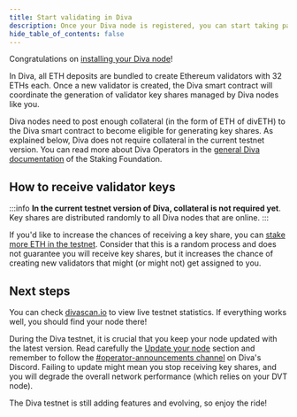 ```yaml
---
title: Start validating in Diva
description: Once your Diva node is registered, you can start taking part in validation duties
hide_table_of_contents: false
---
```


Congratulations on [installing your Diva node](download)!

In Diva, all ETH deposits are bundled to create Ethereum validators with 32 ETHs each. Once a new validator is created, the Diva smart contract will coordinate the generation of validator key shares managed by Diva nodes like you.

Diva nodes need to post enough collateral (in the form of ETH of divETH) to the Diva smart contract to become eligible for generating key shares. As explained below, Diva does not require collateral in the current testnet version. You can read more about Diva Operators in the [general Diva documentation](https://docs.staking.foundation/operators) of the Staking Foundation.

## How to receive validator keys

:::info
**In the current testnet version of Diva, collateral is not required yet**. Key shares are distributed randomly to all Diva nodes that are online.
:::

If you'd like to increase the chances of receiving a key share, you can [stake more ETH in the testnet](https://stake.diva.community/). Consider that this is a random process and does not guarantee you will receive key shares, but it increases the chance of creating new validators that might (or might not) get assigned to you.

## Next steps

You can check [divascan.io](https://divascan.io) to view live testnet statistics. If everything works well, you should find your node there!

During the Diva testnet, it is crucial that you keep your node updated with the latest version. Read carefully the [Update your node](../update/update-diva-auto) section and remember to follow the [#operator-announcements channel](https://discord.gg/diva) on Diva's Discord. Failing to update might mean you stop receiving key shares, and you will degrade the overall network performance (which relies on your DVT node).

The Diva testnet is still adding features and evolving, so enjoy the ride!